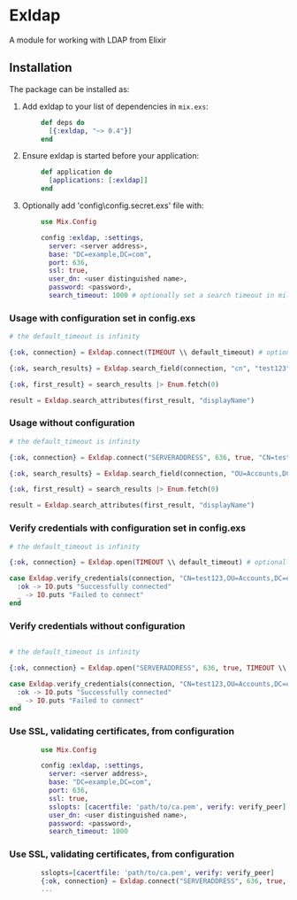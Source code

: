 # Exldap

A module for working with LDAP from Elixir

## Installation

The package can be installed as:

  1. Add exldap to your list of dependencies in `mix.exs`:
```elixir
        def deps do
          [{:exldap, "~> 0.4"}]
        end
```
  2. Ensure exldap is started before your application:
```elixir
        def application do
          [applications: [:exldap]]
        end
```
  3. Optionally add 'config\config.secret.exs' file with:
```elixir
        use Mix.Config

        config :exldap, :settings,
          server: <server address>,
          base: "DC=example,DC=com",
          port: 636,
          ssl: true,
          user_dn: <user distinguished name>,
          password: <password>,
          search_timeout: 1000 # optionally set a search timeout in milliseconds, default is infinity
```
### Usage with configuration set in config.exs

```elixir
# the default_timeout is infinity

{:ok, connection} = Exldap.connect(TIMEOUT \\ default_timeout) # optionally set the maximum time in milliseconds that each server request may take

{:ok, search_results} = Exldap.search_field(connection, "cn", "test123")

{:ok, first_result} = search_results |> Enum.fetch(0)

result = Exldap.search_attributes(first_result, "displayName")


```

### Usage without configuration

```elixir
# the default_timeout is infinity

{:ok, connection} = Exldap.connect("SERVERADDRESS", 636, true, "CN=test123,OU=Accounts,DC=example,DC=com", "PASSWORD", TIMEOUT \\ default_timeout)

{:ok, search_results} = Exldap.search_field(connection, "OU=Accounts,DC=example,DC=com", "cn", "useraccount")

{:ok, first_result} = search_results |> Enum.fetch(0)

result = Exldap.search_attributes(first_result, "displayName")

```

### Verify credentials with configuration set in config.exs

```elixir
# the default_timeout is infinity

{:ok, connection} = Exldap.open(TIMEOUT \\ default_timeout) # optionally set the maximum time in milliseconds that each server request may take

case Exldap.verify_credentials(connection, "CN=test123,OU=Accounts,DC=example,DC=com", "PASSWORD") do
  :ok -> IO.puts "Successfully connected"
  _ -> IO.puts "Failed to connect"
end

```

### Verify credentials without configuration

```elixir

# the default_timeout is infinity

{:ok, connection} = Exldap.open("SERVERADDRESS", 636, true, TIMEOUT \\ default_timeout)

case Exldap.verify_credentials(connection, "CN=test123,OU=Accounts,DC=example,DC=com", "PASSWORD") do
  :ok -> IO.puts "Successfully connected"
  _ -> IO.puts "Failed to connect"
end

```

### Use SSL, validating certificates, from configuration

```elixir 
        use Mix.Config

        config :exldap, :settings,
          server: <server address>,
          base: "DC=example,DC=com",
          port: 636,
          ssl: true,
          sslopts: [cacertfile: 'path/to/ca.pem', verify: verify_peer]
          user_dn: <user distinguished name>,
          password: <password>,
          search_timeout: 1000
```

### Use SSL, validating certificates, from configuration

```elixir 
        sslopts=[cacertfile: 'path/to/ca.pem', verify: verify_peer]
        {:ok, connection} = Exldap.connect("SERVERADDRESS", 636, true, "CN=test123,OU=Accounts,DC=example,DC=com", "PASSWORD", timeout, sslopts)
        ...

```
